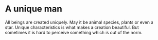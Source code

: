 # A unique man
All beings are created uniquely. May it be animal species, plants or even a star. Unique characteristics is what makes a creation beautiful. But sometimes it is hard to perceive something which is out of the norm.